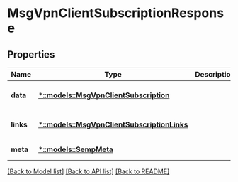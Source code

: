 # MsgVpnClientSubscriptionResponse

## Properties
Name | Type | Description | Notes
------------ | ------------- | ------------- | -------------
**data** | [***::models::MsgVpnClientSubscription**](MsgVpnClientSubscription.md) |  | [optional] [default to null]
**links** | [***::models::MsgVpnClientSubscriptionLinks**](MsgVpnClientSubscriptionLinks.md) |  | [optional] [default to null]
**meta** | [***::models::SempMeta**](SempMeta.md) |  | [default to null]

[[Back to Model list]](../README.md#documentation-for-models) [[Back to API list]](../README.md#documentation-for-api-endpoints) [[Back to README]](../README.md)


